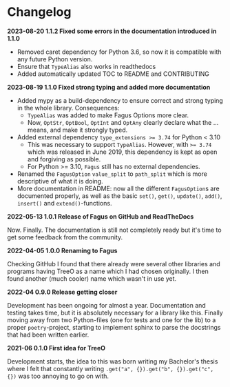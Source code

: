 # Changelog
**2023-08-20 1.1.2 Fixed some errors in the documentation introduced in 1.1.0**
- Removed caret dependency for Python 3.6, so now it is compatible with any future Python version.
- Ensure that `TypeAlias` also works in readthedocs
- Added automatically updated TOC to README and CONTRIBUTING

**2023-08-19 1.1.0 Fixed strong typing and added more documentation**

- Added mypy as a build-dependency to ensure correct and strong typing in the whole library. Consequences:
  - `TypeAlias` was added to make Fagus Options more clear.
  - Now, `OptStr`, `OptBool`, `OptInt` and `OptAny` clearly declare what the ... means, and make it strongly typed.
- Added external dependency `type_extensions >= 3.74` for Python < 3.10
  - This was necessary to support `TypeAlias`. However, with `>= 3.74` which was released in June 2019, this dependency is kept as open and forgiving as possible.
  - For Python >= 3.10, `Fagus` still has no external dependencies.
- Renamed the `FagusOption` `value_split` to `path_split` which is more descriptive of what it is doing.
- More documentation in README: now all the different `FagusOption`s are documented properly, as well as the basic `set()`, `get()`, `update()`, `add()`, `insert()` and `extend()`-functions.

**2022-05-13 1.0.1 Release of Fagus on GitHub and ReadTheDocs**

Now. Finally. The documentation is still not completely ready but it's time to get some feedback from the community.

**2022-04-05 1.0.0 Renaming to Fagus**

Checking GitHub I found that there already were several other libraries and programs having TreeO as a name which I had chosen originally. I then found another (much cooler) name which wasn't in use yet.

**2022-04 0.9.0 Release getting closer**

Development has been ongoing for almost a year. Documentation and testing takes time, but it is absolutely necessary for a library like this. Finally moving away from two Python-files (one for tests and one for the lib) to a proper `poetry`-project, starting to implement sphinx to parse the docstrings that had been written earlier.

**2021-06 0.1.0 First idea for TreeO**

Development starts, the idea to this was born writing my Bachelor's thesis where I felt that constantly writing `.get("a", {}).get("b", {}).get("c", {})` was too annoying to go on with.
